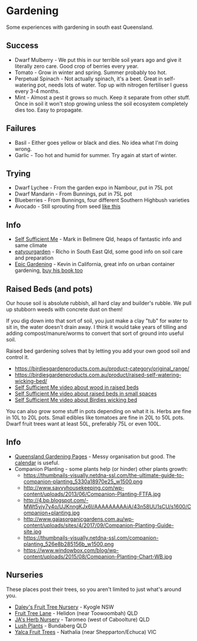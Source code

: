 # Gardening

Some experiences with gardening in south east Queensland.

## Success

* Dwarf Mulberry - We put this in our terrible soil years ago and give it literally zero care. Good crop of berries every year.
* Tomato - Grow in winter and spring. Summer probably too hot.
* Perpetual Spinach - Not actually spinach, it's a beet. Great in self-watering pot, needs lots of water. Top up with nitrogen fertiliser I guess every 3-4 months.
* Mint - Almost a pest it grows so much. Keep it separate from other stuff. Once in soil it won't stop growing unless the soil ecosystem completely dies too. Easy to propagate.

## Failures

* Basil - Either goes yellow or black and dies. No idea what I'm doing wrong.
* Garlic - Too hot and humid for summer. Try again at start of winter.

## Trying

* Dwarf Lychee - From the garden expo in Nambour, put in 75L pot
* Dwarf Mandarin - From Bunnings, put in 75L pot
* Blueberries - From Bunnings, four different Southern Highbush varieties
* Avocado - Still sprouting from seed [like this](https://www.youtube.com/watch?v=TDd_QU9Crmk)

## Info

* [Self Sufficient Me](https://www.youtube.com/channel/UCJZTjBlrnDHYmf0F-eYXA3Q) - Mark in Bellmere Qld, heaps of fantastic info and same climate
* [eatyourgarden](https://www.youtube.com/channel/UCDC_RVt_z4wX_P6F9aeMN9w) - Richo in South East Qld, some good info on soil care and preparation
* [Epic Gardening](https://www.youtube.com/user/EpicGardening) - Kevin in California, great info on urban container gardening, [buy his book too](https://www.amazon.com.au/dp/076036396X/ref=cbw_direct_from_1)

## Raised Beds (and pots)

Our house soil is absolute rubbish, all hard clay and builder's rubble. We pull up stubborn weeds with concrete dust on them!

If you dig down into that sort of soil, you just make a clay "tub" for water to sit in, the water doesn't drain away. I think it would take years of tilling and adding compost/manure/worms to convert that sort of ground into useful soil.

Raised bed gardening solves that by letting you add your own good soil and control it.

* <https://birdiesgardenproducts.com.au/product-category/original_range/>
* <https://birdiesgardenproducts.com.au/product/raised-self-watering-wicking-bed/>
* [Self Sufficient Me video about wood in raised beds](https://www.youtube.com/watch?v=3O2qCQU7Cac)
* [Self Sufficient Me video about raised beds in small spaces](https://www.youtube.com/watch?v=Nh0ol-eAN2U)
* [Self Sufficient Me video about Birdies wicking bed](https://www.youtube.com/watch?v=RAy8gd_Omd4)

You can also grow some stuff in pots depending on what it is. Herbs are fine in 10L to 20L pots. Small edibles like tomatoes are fine in 20L to 50L pots. Dwarf fruit trees want at least 50L, preferably 75L or even 100L.

## Info

* [Queensland Gardening Pages](http://www.queenslandgardening.com/) - Messy organisation but good. The [calendar](http://www.queenslandgardening.com/calender.html) is useful.
* Companion Planting - some plants help (or hinder) other plants growth:
    - <https://thumbnails-visually.netdna-ssl.com/the-ultimate-guide-to-companion-planting_5330a18970e25_w1500.png>
    - <http://www.savvyhousekeeping.com/wp-content/uploads/2013/06/Companion-Planting-FTFA.jpg>
    - <http://4.bp.blogspot.com/-MWt5yjy7y4o/UJKnngKJx6I/AAAAAAAAAiA/43n58UU1sCU/s1600/Companion+planting.jpg>
    - <http://www.gaiasorganicgardens.com.au/wp-content/uploads/sites/4/2017/09/Companion-Planting-Guide-site.jpg>
    - <https://thumbnails-visually.netdna-ssl.com/companion-planting_526e8b285156b_w1500.png>
    - <https://www.windowbox.com/blog/wp-content/uploads/2015/08/Companion-Planting-Chart-WB.jpg>

## Nurseries

These places post their trees, so you aren't limited to just what's around you.

* [Daley's Fruit Tree Nursery](https://www.daleysfruit.com.au/) - Kyogle NSW
* [Fruit Tree Lane](https://fruittreelane.com.au/) - Helidon (near Toowoombah) QLD
* [JA's Herb Nursery](https://www.jasherbnursery.com/) - Taromeo (west of Caboolture) QLD
* [Lush Plants](https://www.lushplants.com.au/) - Bundaberg QLD
* [Yalca Fruit Trees](https://www.yalcafruittrees.com.au/) - Nathalia (near Shepparton/Echuca) VIC
